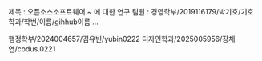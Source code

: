 제목 : 오픈소스소프트웨어 ~ 에 대한 연구
팀원 :
경영학부/2019116179/박기호/기호
학과/학번/이름/gihhub이름
...

행정학부/2024004657/김유빈/yubin0222
디자인학과/2025005956/장채연/codus.0221
